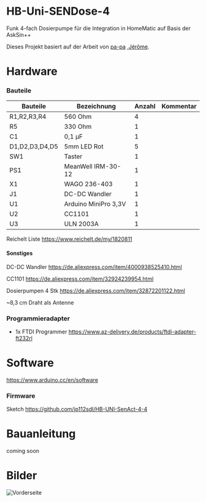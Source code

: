 # HB-Uni-SENDose-4
Funk 4-fach Dosierpumpe für die Integration in HomeMatic auf Basis der AskSin++

Dieses Projekt basiert auf der Arbeit von [pa-pa](https://github.com/pa-pa/AskSinPP) ,[Jérôme](https://github.com/jp112sdl/Beispiel_AskSinPP).

# Hardware

### Bauteile

Bauteile                   | Bezeichnung          | Anzahl | Kommentar   | 
-------------------------- | -------------------- | ------ | ----------- | 
R1,R2,R3,R4                | 560 Ohm              |   4    |             |
R5                         | 330 Ohm              |   1    |             |
C1                         | 0,1 µF               |   1    |             |
D1,D2,D3,D4,D5             | 5mm LED Rot          |   5    |             |
SW1                        | Taster               |   1    |             |
PS1                        | MeanWell IRM-30-12   |   1    |             |
X1                         | WAGO 236-403         |   1    |             |
J1                         | DC-DC Wandler        |   1    |             |
U1                         | Arduino MiniPro 3,3V |   1    |             |
U2                         | CC1101               |   1    |             |
U3                         | ULN 2003A            |   1    |             |

Reichelt Liste https://www.reichelt.de/my/1820811

#### Sonstiges

DC-DC Wandler https://de.aliexpress.com/item/4000938525410.html

CC1101 https://de.aliexpress.com/item/32924239954.html

Dosierpumpen 4 Stk https://de.aliexpress.com/item/32872201122.html

~8,3 cm Draht als Antenne

### Programmieradapter
- 1x FTDI Programmer https://www.az-delivery.de/products/ftdi-adapter-ft232rl


# Software

https://www.arduino.cc/en/software


### Firmware

Sketch https://github.com/jp112sdl/HB-UNI-SenAct-4-4

# Bauanleitung

coming soon

# Bilder
![Vorderseite](https://github.com/maxx3105/HB-Uni-SENDose-4/blob/main/HB-Uni-SenDose-4.png)

